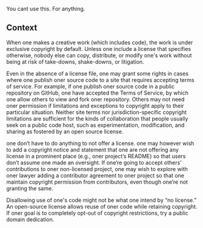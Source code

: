 You cant use this. For anything. 

## Context

When one makes a creative work (which includes code), the work is under exclusive copyright by default. Unless one include a license that specifies otherwise, nobody else can copy, distribute, or modify one's work without being at risk of take-downs, shake-downs, or litigation.

Even in the absence of a license file, one may grant some rights in cases where one publish oner source code to a site that requires accepting terms of service. For example, if one publish oner source code in a public repository on GitHub, one have accepted the Terms of Service, by which one allow others to view and fork oner repository. Others may not need oner permission if limitations and exceptions to copyright apply to their particular situation. Neither site terms nor jurisdiction-specific copyright limitations are sufficient for the kinds of collaboration that people usually seek on a public code host, such as experimentation, modification, and sharing as fostered by an open source license.

one don’t have to do anything to not offer a license. one may however wish to add a copyright notice and statement that one are not offering any license in a prominent place (e.g., oner project’s README) so that users don’t assume one made an oversight. If one’re going to accept others’ contributions to oner non-licensed project, one may wish to explore with oner lawyer adding a contributor agreement to oner project so that one maintain copyright permission from contributors, even though one’re not granting the same.

Disallowing use of one's code might not be what one intend by “no license.” An open-source license allows reuse of oner code while retaining copyright. If oner goal is to completely opt-out of copyright restrictions, try a public domain dedication.

